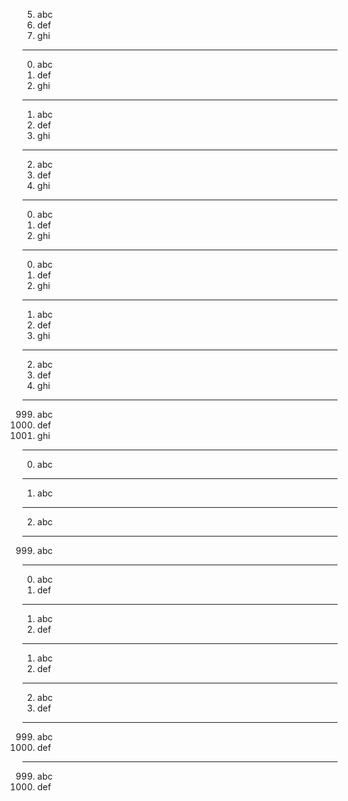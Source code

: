 5. abc
6. def
7. ghi

---

0. abc
0. def
0. ghi

---

1. abc
1. def
1. ghi

---

2. abc
2. def
2. ghi

---

0. abc
1. def
2. ghi

---

0. abc
1. def
1. ghi

---

1. abc
2. def
3. ghi

---

2. abc
3. def
4. ghi

---

999. abc
145. def
69. ghi

---

0. abc

---

1. abc

---

2. abc

---

999. abc

---

0. abc
1. def

---

1. abc
2. def

---


1. abc
1. def

---

2. abc
3. def

---

999. abc
1. def

---

999. abc
2. def
